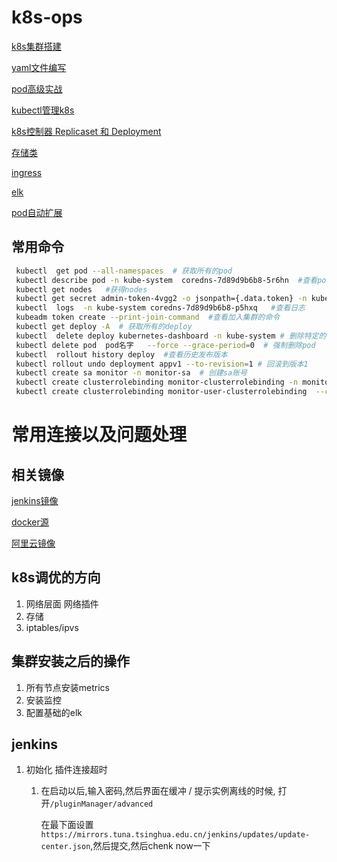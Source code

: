 # k8s-ops
[k8s集群搭建](docker_k8s.md)

[yaml文件编写](yaml_concept.md)

[pod高级实战](pod_adv.md)

[kubectl管理k8s](./kubectl.md)

[k8s控制器 Replicaset 和 Deployment](./k8s_controllers_Replicaset_Deployment.md)

[存储类](./storages.md)

[ingress](./ingress.md)

[elk](./elk.md)

[pod自动扩展](./pod_autoscale.md)

## 常用命令

```bash
 kubectl  get pod --all-namespaces  # 获取所有的pod
 kubectl describe pod -n kube-system  coredns-7d89d9b6b8-5r6hn  #查看pod 描述
 kubectl get nodes   #获得nodes 
 kubectl get secret admin-token-4vgg2 -o jsonpath={.data.token} -n kube-system |base64 -  #查看密码
 kubectl  logs  -n kube-system coredns-7d89d9b6b8-p5hxq   #查看日志
 kubeadm token create --print-join-command  #查看加入集群的命令
 kubectl get deploy -A  # 获取所有的deploy
 kubectl  delete deploy kubernetes-dashboard -n kube-system # 删除特定的deploy
 kubectl delete pod  pod名字   --force --grace-period=0  # 强制删除pod
 kubectl  rollout history deploy  #查看历史发布版本
 kubectl rollout undo deployment appv1 --to-revision=1 # 回滚到版本1
 kubectl create sa monitor -n monitor-sa  # 创建sa账号
 kubectl create clusterrolebinding monitor-clusterrolebinding -n monitor-sa --clusterrole=cluster-admin --serviceaccount=monitor-sa:monitor # 绑定sa账号到cluster-admin这个集群角色
 kubectl create clusterrolebinding monitor-user-clusterrolebinding  --clusterrole=cluster-admin --user=system:serviceaccount:monitor-sa # 对用户进行授权
```

# 常用连接以及问题处理

## 相关镜像

[jenkins镜像](https://mirrors.tuna.tsinghua.edu.cn/jenkins/updates/update-center.json)

[docker源](https://2c2nqqhp.mirror.aliyuncs.com)

[阿里云镜像](https://developer.aliyun.com/mirror/)

## k8s调优的方向

1. 网络层面  网络插件
2. 存储 
3. iptables/ipvs

## 集群安装之后的操作

1. 所有节点安装metrics 
2. 安装监控
3. 配置基础的elk

## jenkins 

1. 初始化 插件连接超时

   1. 在启动以后,输入密码,然后界面在缓冲 / 提示实例离线的时候, 打开`/pluginManager/advanced`

      在最下面设置`https://mirrors.tuna.tsinghua.edu.cn/jenkins/updates/update-center.json`,然后提交,然后chenk now一下
      

